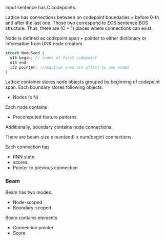Input sentence has C codepoints.

Lattice has connections between on codepoint boundaries + before 0-th and after the last one.
Those two correspond to EOS|sentence|BOS structure.
Thus, there are (C + 1) places where connections can exist.

Node is defined as codepoint span + pointer to either dictionary or information from UNK node creators.

```c++
struct NodeSeed {
  u16 begin; // index of first codepoint
  u16 end; 
  i32 pointer; //negative ones are offset to unk nodes
}
```
 
Lattice container stores node objects grouped by beginning of codepoint span.
Each boundary stores following objects:

* Nodes (x N)

Each node contains

* Precomputed feature patterns


Additionally, boundary contains node connections.

There are beam-size x num(end) x num(begin) connections.
 
Each connection has

* RNN state
* scores
* Pointer to previous connection


### Beam

Beam has two modes.

* Node-scoped
* Boundary-scoped

Beam contains elements

* Connection pointer
* Score